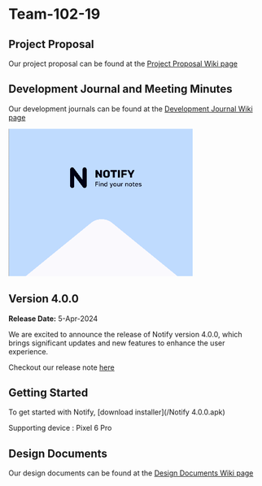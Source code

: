 # Team-102-19

## Project Proposal

Our project proposal can be found at the [Project Proposal Wiki page](https://git.uwaterloo.ca/p259li/team-102-19/-/wikis/Project-Proposal)

## Development Journal and Meeting Minutes

Our development journals can be found at the [Development Journal Wiki page](https://git.uwaterloo.ca/p259li/team-102-19/-/wikis/Development-Journals-and-Meeting-Minutes)

![](images/Notify.png)

## Version 4.0.0

**Release Date:** 5-Apr-2024

We are excited to announce the release of Notify version 4.0.0, which brings significant updates and new features to enhance the user experience.

Checkout our release note [here](https://git.uwaterloo.ca/p259li/team-102-19/-/releases/4.0.0)

## Getting Started

To get started with Notify, [download installer](/Notify 4.0.0.apk)

Supporting device : Pixel 6 Pro

## Design Documents

Our design documents can be found at the [Design Documents Wiki page](https://git.uwaterloo.ca/p259li/team-102-19/-/wikis/Design-Documents)

